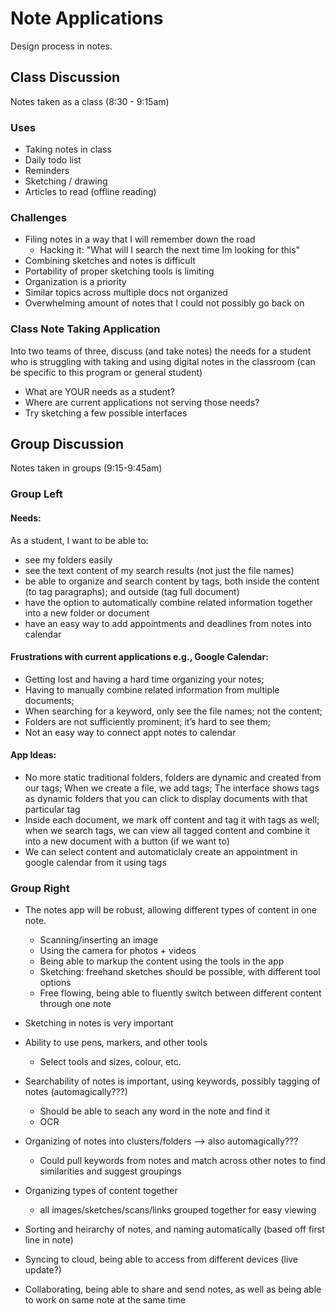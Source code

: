 # Note Applications

Design process in notes.

## Class Discussion
Notes taken as a class (8:30 - 9:15am)

### Uses
- Taking notes in class
- Daily todo list
- Reminders
- Sketching / drawing
- Articles to read (offline reading)

### Challenges
- Filing notes in a way that I will remember down the road
  - Hacking it: "What will I search the next time Im looking for this"
- Combining sketches and notes is difficult
- Portability of proper sketching tools is limiting
- Organization is a priority
- Similar topics across multiple docs not organized
- Overwhelming amount of notes that I could not possibly go back on

### Class Note Taking Application
Into two teams of three, discuss (and take notes) the needs for a student who is struggling with taking and using digital notes in the classroom (can be specific to this program or general student)
- What are YOUR needs as a student?
- Where are current applications not serving those needs?
- Try sketching a few possible interfaces


## Group Discussion
Notes taken in groups (9:15-9:45am)

### Group Left

#### Needs:
As a student, I want to be able to:
- see my folders easily 
- see the text content of my search results (not just the file names) 
- be able to organize and search content by tags, both inside the content (to tag paragraphs); and outside (tag full document)
- have the option to automatically combine related information together into a new folder or document 
- have an easy way to add appointments and deadlines from notes into calendar

#### Frustrations with current applications e.g., Google Calendar:
- Getting lost and having a hard time organizing your notes; 
- Having to manually combine related information from multiple documents;
- When searching for a keyword, only see the file names; not the content;
- Folders are not sufficiently prominent; it’s hard to see them; 
- Not an easy way to connect appt notes to calendar

#### App Ideas:
- No more static traditional folders, folders are dynamic and created from our tags; When we create a file, we add tags; The interface shows tags as dynamic folders that you can click to display documents with that particular tag
- Inside each document, we mark off content and tag it with tags as well; when we search tags, we can view all tagged content and combine it into a new document with a button (if we want to)
- We can select content and automaticlaly create an appointment in google calendar from it using tags


### Group Right

- The notes app will be robust, allowing different types of content in one note.
  - Scanning/inserting an image
  - Using the camera for photos + videos
  - Being able to markup the content using the tools in the app
  - Sketching: freehand sketches should be possible, with different tool options
  - Free flowing, being able to fluently switch between different content through one note

- Sketching in notes is very important
- Ability to use pens, markers, and other tools
  - Select tools and sizes, colour, etc.

- Searchability of notes is important, using keywords, possibly tagging of notes (automagically???)
  - Should be able to seach any word in the note and find it
  - OCR 

- Organizing of notes into clusters/folders --> also automagically???
  - Could pull keywords from notes and match across other notes to find similarities and suggest groupings
  
- Organizing types of content together
  - all images/sketches/scans/links grouped together for easy viewing
  
- Sorting and heirarchy of notes, and naming automatically (based off first line in note)

- Syncing to cloud, being able to access from different devices (live update?) 
- Collaborating, being able to share and send notes, as well as being able to work on same note at the same time

